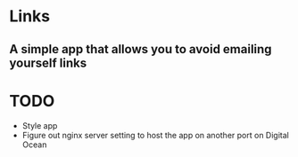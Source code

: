 
# Links
## A simple app that allows you to avoid emailing yourself links 


# TODO
- Style app
- Figure out nginx server setting to host the app on another port on Digital Ocean
